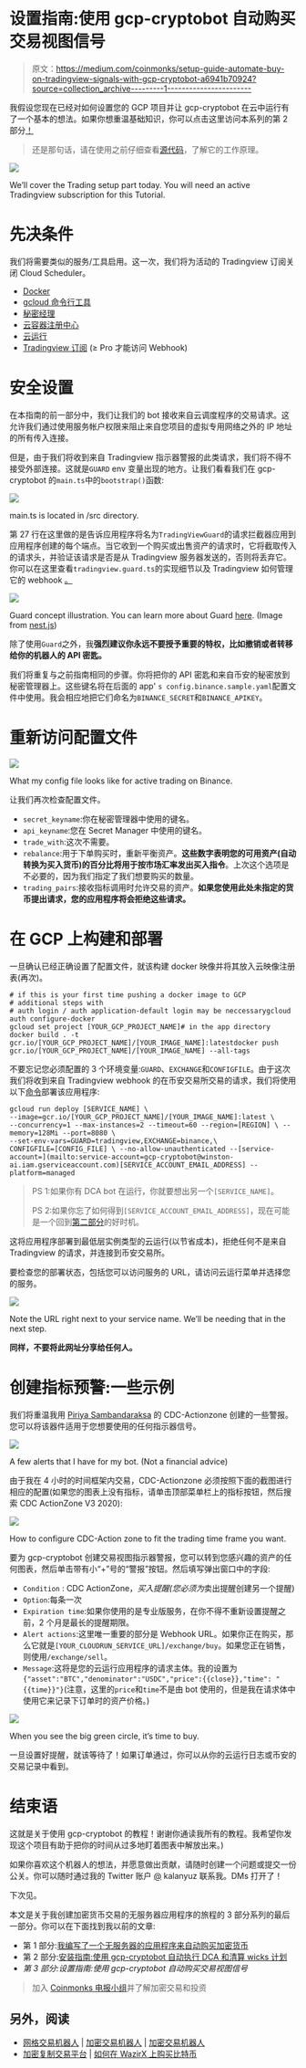 # 设置指南:使用 gcp-cryptobot 自动购买交易视图信号

> 原文：<https://medium.com/coinmonks/setup-guide-automate-buy-on-tradingview-signals-with-gcp-cryptobot-a6941b70924?source=collection_archive---------1----------------------->

我假设您现在已经对如何设置您的 GCP 项目并让 gcp-cryptobot 在云中运行有了一个基本的想法。如果你想重温基础知识，你可以点击这里访问本系列的第 2 部分[！](/coinmonks/setup-guide-automate-dca-and-plan-for-liquidation-wicks-with-gcp-cryptobot-32414ef72251)

> 还是那句话，请在使用之前仔细查看[源代码](https://github.com/kalanyuz/gcp-cryptobot)，了解它的工作原理。

![](img/b4892f309fc134cca3b692776a160f40.png)

We’ll cover the Trading setup part today. You will need an active Tradingview subscription for this Tutorial.

# 先决条件

我们将需要类似的服务/工具启用。这一次，我们将为活动的 Tradingview 订阅关闭 Cloud Scheduler。

*   [Docker](https://docs.docker.com/get-docker/)
*   [gcloud 命令行工具](https://cloud.google.com/sdk/gcloud)
*   [秘密经理](https://cloud.google.com/secret-manager)
*   [云容器注册中心](https://cloud.google.com/container-registry)
*   [云运行](https://cloud.google.com/run)
*   [Tradingview 订阅](https://www.tradingview.com/gopro/?share_your_love=sufficientLead92664) (≥ Pro 才能访问 Webhook)

# 安全设置

在本指南的前一部分中，我们让我们的 bot 接收来自云调度程序的交易请求。这允许我们通过使用服务帐户权限来阻止来自您项目的虚拟专用网络之外的 IP 地址的所有传入连接。

但是，由于我们将收到来自 Tradingview 指示器警报的此类请求，我们将不得不接受外部连接。这就是`GUARD` env 变量出现的地方。让我们看看我们在 gcp-cryptobot 的`main.ts`中的`bootstrap()`函数:

![](img/d750e00ccb3dd08d3bb535cd24ad86cb.png)

main.ts is located in /src directory.

第 27 行在这里做的是告诉应用程序将名为`TradingViewGuard`的请求拦截器应用到应用程序创建的每个端点。当它收到一个购买或出售资产的请求时，它将截取传入的请求头，并验证该请求是否是从 Tradingview 服务器发送的，否则将丢弃它。你可以在这里查看`tradingview.guard.ts`的实现细节以及 Tradingview 如何管理它的 webhook [。](https://www.tradingview.com/support/solutions/43000529348-about-webhooks/)

![](img/437ce78316ddd88894e592f587a623ba.png)

Guard concept illustration. You can learn more about Guard [here](https://docs.nestjs.com/guards#binding-guards). (Image from [nest.js](https://docs.nestjs.com/guards#binding-guards))

除了使用`Guard`之外，我**强烈建议你永远不要授予重要的特权，比如撤销或者转移给你的机器人的 API 密匙。**

我们将重复与之前指南相同的步骤。你将把你的 API 密匙和来自币安的秘密放到秘密管理器上。这些键名将在后面的 app' `s config.binance.sample.yaml`配置文件中使用。我会相应地把它们命名为`BINANCE_SECRET`和`BINANCE_APIKEY`。

# 重新访问配置文件

![](img/ae1b1ff25f484cef95194fa2eab1dd54.png)

What my config file looks like for active trading on Binance.

让我们再次检查配置文件。

*   `secret_keyname`:你在秘密管理器中使用的键名。
*   `api_keyname`:您在 Secret Manager 中使用的键名。
*   `trade_with`:这次不需要。
*   `rebalance`:用于下单购买时，重新平衡资产。**这些数字表明您的可用资产(自动转换为买入货币)的百分比将用于按市场汇率发出买入指令**。上次这个选项是不必要的，因为我们指定了我们想要购买的数量。
*   `trading_pairs`:接收指标调用时允许交易的资产。**如果您使用此处未指定的货币提出请求，您的应用程序将会拒绝这些请求。**

# 在 GCP 上构建和部署

一旦确认已经正确设置了配置文件，就该构建 docker 映像并将其放入云映像注册表(再次)。

```
# if this is your first time pushing a docker image to GCP
# additional steps with 
# auth login / auth application-default login may be neccessarygcloud auth configure-docker
gcloud set project [YOUR_GCP_PROJECT_NAME]# in the app directory
docker build . -t gcr.io/[YOUR_GCP_PROJECT_NAME]/[YOUR_IMAGE_NAME]:latestdocker push gcr.io/[YOUR_GCP_PROJECT_NAME]/[YOUR_IMAGE_NAME] --all-tags
```

不要忘记您必须配置的 3 个环境变量:`GUARD`、`EXCHANGE`和`CONFIGFILE`。由于这次我们将收到来自 Tradingview webhook 的在币安交易所交易的请求，我们将使用以下[命令](https://cloud.google.com/sdk/gcloud/reference/run/deploy)部署该应用程序:

```
gcloud run deploy [SERVICE_NAME] \
--image=gcr.io/[YOUR_GCP_PROJECT_NAME]/[YOUR_IMAGE_NAME]:latest \
--concurrency=1 --max-instances=2 --timeout=60 --region=[REGION] \ --memory=128Mi --port=8080 \  
--set-env-vars=GUARD=tradingview,EXCHANGE=binance,\
CONFIGFILE=[CONFIG_FILE] \ --no-allow-unauthenticated --[service-account=](mailto:service-account=gcp-cryptobot@winston-ai.iam.gserviceaccount.com)[SERVICE_ACCOUNT_EMAIL_ADDRESS] --platform=managed
```

> PS 1:如果你有 DCA bot 在运行，你就要想出另一个`[SERVICE_NAME]`。
> 
> PS 2:如果你忘了如何得到`[SERVICE_ACCOUNT_EMAIL_ADDRESS]`，现在可能是一个回到[第二部分](/coinmonks/setup-guide-automate-dca-and-plan-for-liquidation-wicks-with-gcp-cryptobot-32414ef72251)的好时机。

这将应用程序部署到最低层实例类型的云运行(以节省成本)，拒绝任何不是来自 Tradingview 的请求，并连接到币安交易所。

要检查您的部署状态，包括您可以访问服务的 URL，请访问云运行菜单并选择您的服务。

![](img/fc8324a26b88e3d8345b8f433d946b84.png)

Note the URL right next to your service name. We’ll be needing that in the next step.

**同样，不要将此网址分享给任何人。**

# 创建指标预警:一些示例

我们将重温我用 [Piriya Sambandaraksa](https://medium.com/u/46f509fcc598?source=post_page-----17c9a869d0c7--------------------------------) 的 CDC-Actionzone 创建的一些警报。您可以将该器件适用于您想要使用的任何指示器信号。

![](img/10d696098dec53fcccd334a2c4929df5.png)

A few alerts that I have for my bot. (Not a financial advice)

由于我在 4 小时的时间框架内交易，CDC-Actionzone 必须按照下面的截图进行相应的配置(如果您的图表上没有指标，请单击顶部菜单栏上的指标按钮，然后搜索 CDC ActionZone V3 2020):

![](img/8d51044c8ec8814a83c53b8ccbb61239.png)

How to configure CDC-Action zone to fit the trading time frame you want.

要为 gcp-cryptobot 创建交易视图指示器警报，您可以转到您感兴趣的资产的任何图表，然后单击带有小“+”号的“警报”按钮。然后填写弹出窗口中的字段:

*   `Condition` : CDC ActionZone，*买入提醒(您必须为*卖出提醒创建另一个提醒)
*   `Option`:每条一次
*   `Expiration time`:如果你使用的是专业版服务，在你不得不重新设置提醒之前，2 个月是最长的提醒期限。
*   `Alert actions`:这里唯一重要的部分是 Webhook URL。如果你正在购买，那么它就是`[YOUR_CLOUDRUN_SERVICE_URL]/exchange/buy`。如果您正在销售，则使用`/exchange/sell`。
*   `Message`:这将是您的云运行应用程序的请求主体。我的设置为`{"asset":"BTC","denominator":"USDC","price":{{close}},"time": "{{time}}"}`(注意，这里的`price`和`time`不是由 bot 使用的，但是我在请求体中使用它来记录下订单时的资产价格。)

![](img/a1ea07209a9be79af831316bfd6fa1b9.png)

When you see the big green circle, it’s time to buy.

一旦设置好提醒，就该等待了！如果订单通过，你可以从你的云运行日志或币安的交易记录中看到。

# 结束语

这就是关于使用 gcp-cryptobot 的教程！谢谢你通读我所有的教程。我希望你发现这个项目有助于把你的时间从过多地盯着图表中解放出来。)

如果你喜欢这个机器人的想法，并愿意做出贡献，请随时创建一个问题或提交一份公关。你可以随时通过我的 Twitter 账户 [@](https://medium.com/u/c059f35f57d6?source=post_page-----a6941b70924--------------------------------) kalanyuz 联系我。DMs 打开了！

下次见。

本文是关于我创建加密货币交易的无服务器应用程序的旅程的 3 部分系列的最后一部分。你可以在下面找到我以前的文章:

*   第 1 部分:[我编写了一个无服务器的应用程序来自动购买加密货币](/coinmonks/i-wrote-a-serverless-app-to-automate-my-cryptocurrency-purchases-17c9a869d0c7)
*   第 2 部分:[安装指南:使用 gcp-cryptobot 自动执行 DCA 和清算 wicks 计划](/coinmonks/setup-guide-automate-dca-and-plan-for-liquidation-wicks-with-gcp-cryptobot-32414ef72251)
*   *第 3 部分:设置指南:使用 gcp-cryptobot 自动购买交易视图信号*

> 加入 [Coinmonks 电报小组](https://t.me/joinchat/uiLERCQL1fQ5ZjA1)并了解加密交易和投资

## 另外，阅读

*   [网格交易机器人](https://blog.coincodecap.com/grid-trading) | [加密交易机器人](/coinmonks/cryptohopper-review-a388ff5bae88) | [加密交易机器人](https://blog.coincodecap.com/best-crypto-trading-bots)
*   [加密复制交易平台](/coinmonks/top-10-crypto-copy-trading-platforms-for-beginners-d0c37c7d698c) | [如何在 WazirX 上购买比特币](/coinmonks/buy-bitcoin-on-wazirx-2d12b7989af1)